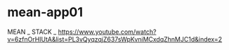 # mean-app01
MEAN _ STACK _ https://www.youtube.com/watch?v=6zfnOrHIUtA&list=PL3vQyqzqjZ637sWpKvniMCxdqZhnMJC1d&index=2